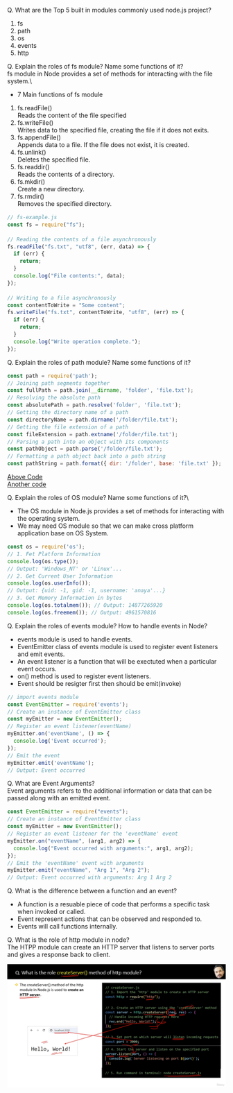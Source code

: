 Q. What are the Top 5 built in modules commonly used node.js project?
1. fs
2. path
3. os
4. events
5. http

Q. Explain the roles of fs module? Name some functions of it?\
fs module in Node provides a set of methods for interacting with the file system.\
- 7 Main functions of fs module
1. fs.readFile()\
Reads the content of the file specified
2. fs.writeFile()\
Writes data to the specified file, creating the file if it does not exits.
3. fs.appendFile()\
Appends data to a file. If the file does not exist, it is created.
4. fs.unlink()\
Deletes the specified file.
5. fs.readdir()\
Reads the contents of a directory.
6. fs.mkdir()\
Create a new directory.
7. fs.rmdir()\
Removes the specified directory.

```js
// fs-example.js
const fs = require("fs");

// Reading the contents of a file asynchronously
fs.readFile("fs.txt", "utf8", (err, data) => {
  if (err) {   
    return;
  }
  console.log("File contents:", data);
});

// Writing to a file asynchronously
const contentToWrite = "Some content";
fs.writeFile("fs.txt", contentToWrite, "utf8", (err) => {
  if (err) {
    return;
  }
  console.log("Write operation complete.");
});

```
Q. Explain the roles of path module? Name some functions of it?
```js
const path = require('path');
// Joining path segments together
const fullPath = path.join(__dirname, 'folder', 'file.txt');
// Resolving the absolute path
const absolutePath = path.resolve('folder', 'file.txt');
// Getting the directory name of a path
const directoryName = path.dirname('/folder/file.txt');
// Getting the file extension of a path
const fileExtension = path.extname('/folder/file.txt');
// Parsing a path into an object with its components
const pathObject = path.parse('/folder/file.txt');
// Formatting a path object back into a path string
const pathString = path.format({ dir: '/folder', base: 'file.txt' });

```
[Above Code ](path-example1.js)\
[Another code](path-example.js)

Q. Explain the roles of OS module? Name some functions of it?\
- The OS module in Node.js provides a set of methods for interacting with the operating system.
- We may need OS module so that we can make cross platform application base on OS System.
```js
const os = require('os');
// 1. Fet Platform Information
console.log(os.type()); 
// Output: 'Windows_NT' or 'Linux'...
// 2. Get Current User Information
console.log(os.userInfo());
// Output: {uid: -1, gid: -1, username: 'anaya'...}
// 3. Get Memory Information in bytes
console.log(os.totalmem()); // Output: 14877265920
console.log(os.freemem()); // Output: 4961570816
```

Q. Explain the roles of events module? How to handle events in Node?
- events module is used to handle events.
- EventEmitter class of events module is used to register event listeners and emit events.
- An event listener is a function that will be exectuted when a particular event occurs.
- on() method is used to register event listeners.
- Event should be resigter first then should be emit(invoke)
```js
// import events module
const EventEmitter = require('events');
// Create an instance of EventEmitter class
const myEmitter = new EventEmitter();
// Register an event listener(eventName)
myEmitter.on('eventName', () => {
  console.log('Event occurred');
});
// Emit the event
myEmitter.emit('eventName');
// Output: Event occurred
```

Q. What are Event Arguments?\
Event arguments refers to the additional information or data that can be passed along with an emitted event.
```js
const EventEmitter = require("events");
// Create an instance of EventEmitter class
const myEmitter = new EventEmitter();
// Register an event listener for the 'eventName' event
myEmitter.on("eventName", (arg1, arg2) => {
  console.log("Event occurred with arguments:", arg1, arg2);
});
// Emit the 'eventName' event with arguments
myEmitter.emit("eventName", "Arg 1", "Arg 2");
// Output: Event occurred with arguments: Arg 1 Arg 2
```
Q. What is the difference between a function and an event?
- A function is a resuable piece of code that performs a specific task when invoked or called.
- Event represent actions that can be observed and responded to.
- Events will call functions internally.

Q. What is the role of http module in node?\
The HTPP module can create an HTTP server that listens to server ports and gives a response back to client.


![createServer() method of http module](http-module.png)